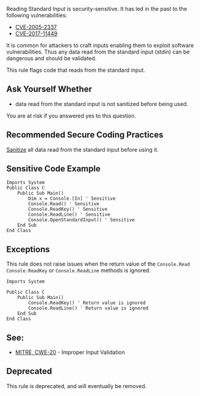 
Reading Standard Input is security-sensitive. It has led in the past to the following vulnerabilities:

- [CVE-2005-2337](http://cve.mitre.org/cgi-bin/cvename.cgi?name=CVE-2005-2337)
- [CVE-2017-11449](http://cve.mitre.org/cgi-bin/cvename.cgi?name=CVE-2017-11449)


It is common for attackers to craft inputs enabling them to exploit software vulnerabilities. Thus any data read from the standard input (stdin) can be dangerous and should be validated.

This rule flags code that reads from the standard input.

## Ask Yourself Whether

- data read from the standard input is not sanitized before being used.


You are at risk if you answered yes to this question.

## Recommended Secure Coding Practices

[Sanitize](https://www.owasp.org/index.php/Input_Validation_Cheat_Sheet) all data read from the standard input before using it.

## Sensitive Code Example


    Imports System
    Public Class C
        Public Sub Main()
            Dim x = Console.[In] ' Sensitive
            Console.Read() ' Sensitive
            Console.ReadKey() ' Sensitive
            Console.ReadLine() ' Sensitive
            Console.OpenStandardInput() ' Sensitive
        End Sub
    End Class


## Exceptions

This rule does not raise issues when the return value of the `Console.Read` `Console.ReadKey` or `Console.ReadLine` methods is ignored.


    Imports System
    
    Public Class C
        Public Sub Main()
            Console.ReadKey() ' Return value is ignored
            Console.ReadLine() ' Return value is ignored
        End Sub
    End Class


## See:

- [MITRE, CWE-20](https://cwe.mitre.org/data/definitions/20.html) - Improper Input Validation


## Deprecated

This rule is deprecated, and will eventually be removed.
